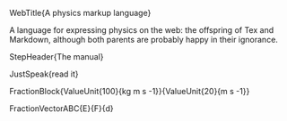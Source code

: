 WebTitle{A physics markup language}

A language for expressing physics on the web: the offspring of Tex and Markdown, although both parents are probably happy in their ignorance.

StepHeader{The manual}

JustSpeak{read it}

FractionBlock{ValueUnit{100}{kg m s -1}}{ValueUnit{20}{m s -1}}

FractionVectorABC{E}{F}{d}
